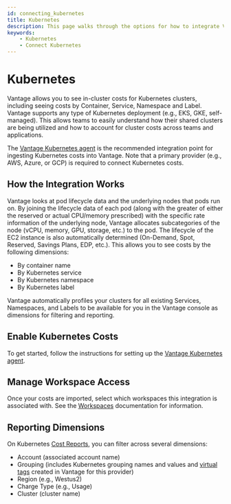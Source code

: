 ```yaml
---
id: connecting_kubernetes
title: Kubernetes
description: This page walks through the options for how to integrate Vantage with your Kubernetes clusters.
keywords:
    - Kubernetes
    - Connect Kubernetes
---
```


# Kubernetes

Vantage allows you to see in-cluster costs for Kubernetes clusters, including seeing costs by Container, Service, Namespace and Label. Vantage supports any type of Kubernetes deployment (e.g., EKS, GKE, self-managed). This allows teams to easily understand how their shared clusters are being utilized and how to account for cluster costs across teams and applications. 

The [Vantage Kubernetes agent](/kubernetes_agent) is the recommended integration point for ingesting Kubernetes costs into Vantage. Note that a primary provider (e.g., AWS, Azure, or GCP) is required to connect Kubernetes costs.

## How the Integration Works

Vantage looks at pod lifecycle data and the underlying nodes that pods run on. By joining the lifecycle data of each pod (along with the greater of either the reserved or actual CPU/memory prescribed) with the specific rate information of the underlying node, Vantage allocates subcategories of the node (vCPU, memory, GPU, storage, etc.) to the pod. The lifecycle of the EC2 instance is also automatically determined (On-Demand, Spot, Reserved, Savings Plans, EDP, etc.). This allows you to see costs by the following dimensions:

- By container name
- By Kubernetes service
- By Kubernetes namespace
- By Kubernetes label

Vantage automatically profiles your clusters for all existing Services, Namespaces, and Labels to be available for you in the Vantage console as dimensions for filtering and reporting. 

## Enable Kubernetes Costs

To get started, follow the instructions for setting up the [Vantage Kubernetes agent](/kubernetes_agent).

## Manage Workspace Access

Once your costs are imported, select which workspaces this integration is associated with. See the [Workspaces](/workspaces#integration-workspace) documentation for information.

## Reporting Dimensions

On Kubernetes [Cost Reports](/cost_reports), you can filter across several dimensions:

- Account (associated account name)
- Grouping (includes Kubernetes grouping names and values and [virtual tags](/virtual_tagging) created in Vantage for this provider)
- Region (e.g., Westus2)
- Charge Type (e.g., Usage)
- Cluster (cluster name)
